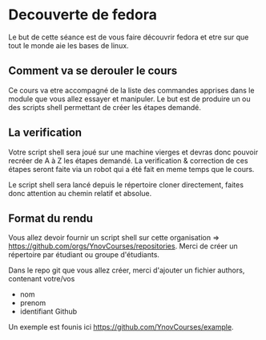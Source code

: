 #  Decouverte de fedora

Le but de cette séance est de vous faire découvrir fedora et etre sur que tout le monde aie les bases de linux.

## Comment va se derouler le cours

Ce cours va etre accompagné de la liste des commandes apprises dans le module que vous allez essayer et manipuler.
Le but est de produire un ou des scripts shell permettant de créer les étapes demandé.

## La verification

Votre script shell sera joué sur une machine vierges et devras donc pouvoir recréer de A à Z les étapes demandé.
La verification & correction de ces étapes seront faite via un robot qui a été fait en meme temps que le cours.

Le script shell sera lancé depuis le répertoire cloner directement, faites donc attention au chemin relatif et absolue.

## Format du rendu

Vous allez devoir fournir un script shell sur cette organisation => https://github.com/orgs/YnovCourses/repositories.
Merci de créer un répertoire par étudiant ou groupe d'étudiants. 

Dans le repo git que vous allez créer, merci d'ajouter un fichier authors, contenant votre/vos
- nom
- prenom
- identifiant Github

Un exemple est founis ici https://github.com/YnovCourses/example.